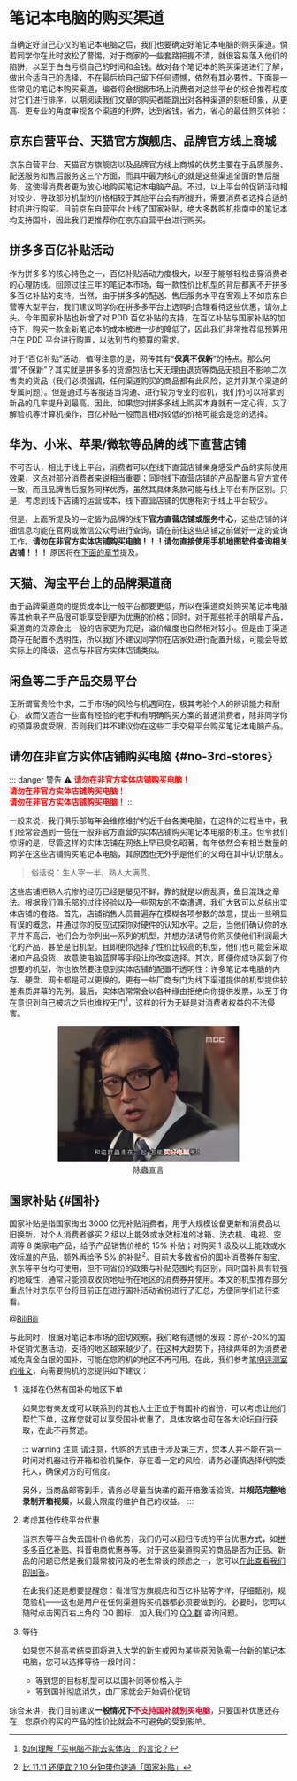 # 笔记本电脑的购买渠道

当确定好自己心仪的笔记本电脑之后，我们也要确定好笔记本电脑的购买渠道。倘若同学你在此时放松了警惕，对于商家的一些套路把握不清，就很容易落入他们的陷阱，以至于白白亏损自己的时间和金钱。故对各个笔记本的购买渠道进行了解，做出合适自己的选择，不在最后给自己留下任何遗憾，依然有其必要性。下面是一些常见的笔记本购买渠道，编者将会根据市场上消费者对这些平台的综合推荐程度对它们进行排序，以期阅读我们文章的购买者能跳出对各种渠道的刻板印象，从更高、更专业的角度审视各个渠道的利弊，达到省钱，省力，省心的最佳购买体验：

## 京东自营平台、天猫官方旗舰店、品牌官方线上商城

京东自营平台、天猫官方旗舰店以及品牌官方线上商城的优势主要在于品质服务、配送服务和售后服务这三个方面，而其中最为核心的就是这些渠道全面的售后服务，这使得消费者更为放心地购买笔记本电脑产品。不过，以上平台的促销活动相对较少，导致部分机型的价格相较于其他平台会有所提升，需要消费者选择合适的时机进行购买。目前京东自营平台上线了国家补贴，绝大多数购机指南中的笔记本均支持国补，因此我们更推荐你在京东自营平台进行购买。

## 拼多多百亿补贴活动

作为拼多多的核心特色之一，百亿补贴活动力度极大，以至于能够轻松击穿消费者的心理防线。回顾过往三年的笔记本市场，每一款性价比机型的背后都离不开拼多多百亿补贴的支持。当然，由于拼多多的配送、售后服务水平在客观上不如京东自营等大型平台，我们建议同学你在拼多多平台上选购时合理看待这些优惠，请勿上头。今年国家补贴也新增了对 PDD 百亿补贴的支持，在百亿补贴与国家补贴的加持下，购买一款全新笔记本的成本被进一步的降低了，因此我们非常推荐低预算用户在 PDD 平台进行购置，以达到节约预算的需求。

对于“百亿补贴”活动，值得注意的是，网传其有“**保真不保新**”的特点。那么何谓“不保新”？其实就是拼多多的货源包括七天无理由退货等商品无损且不影响二次售卖的货品（我们必须强调，任何渠道购买的商品都有此风险，这并非某个渠道的专属问题）。但是通过与客服适当沟通、进行较为专业的验机，我们仍可以将拿到新品的几率提升到最高。因此，如果您对拼多多线上购买本身就有一定心得，又了解验机等计算机操作，百亿补贴一般而言相对较低的价格可能会是您的选择。

## 华为、小米、苹果/微软等品牌的线下直营店铺

不可否认，相比于线上平台，消费者可以在线下直营店铺亲身感受产品的实际使用效果，这点对部分消费者来说相当重要；同时线下直营店铺的产品配置与官方宣传一致，而且品牌售后服务同样优秀，虽然其具体条款可能与线上平台有所区别。只是，考虑到线下店铺的运营成本，线下直营店铺的优惠相对于线上平台较少。

但是，上面所提及的一定皆为品牌的线下**官方直营店铺或服务中心**，这些店铺的详细信息均能在官网或微信公众号进行查询，请在前往这些店铺之前做好一定的查询工作。**请勿在非官方实体店铺购买电脑！！！请勿直接使用手机地图软件查询相关店铺！！！**
原因将在[下面的章节](#no-3rd-stores)提及。

## 天猫、淘宝平台上的品牌渠道商

由于品牌渠道商的提货成本比一般平台都要更低，所以在渠道商处购买笔记本电脑等其他电子产品很可能享受到更为优惠的价格；同时，对于那些抢手的明星产品，渠道商的货源会比一般的店家更为充足，溢价幅度也自然相对较小。但是由于渠道商存在配置不透明性，所以我们不建议同学你在店家处进行配置升级，可能会导致实际上的降级，这点与非官方实体店铺类似。

## 闲鱼等二手产品交易平台

正所谓富贵险中求，二手市场的风险与机遇同在，极其考验个人的辨识能力和耐心，故而仅适合一些富有经验的老手和有明确购买方案的普通消费者，除非同学你的预算极度受限，否则我们并不建议你在这些二手交易平台购买笔记本电脑产品。

## 请勿在非官方实体店铺购买电脑 {#no-3rd-stores}

::: danger 警告 ⚠️
**<font color="red" >请勿在非官方实体店铺购买电脑！</font>**
<br>
**<font color="red" >请勿在非官方实体店铺购买电脑！</font>**
<br>
**<font color="red" >请勿在非官方实体店铺购买电脑！</font>**
:::

一般来说，我们俱乐部每年会维修维护约近千台各类电脑，在这样的过程当中，我们经常会遇到一些在一般非官方直营的实体店铺购买笔记本电脑的机主。但令我们惊讶的是，尽管这样的实体店铺在网络上早已臭名昭著，每年依然会有相当数量的同学在这些店铺购买笔记本电脑，其原因也无外乎是他们的父母在其中认识朋友。

> 俗话说：生人宰一半，熟人大满贯。

这些店铺把熟人坑惨的经历已经是屡见不鲜，靠的就是以假乱真，鱼目混珠之章法。根据我们俱乐部的过往经验以及一些网友的不幸遭遇，我们大致可以总结出实体店铺的套路。首先，店铺销售人员普遍存在模糊各项参数的故意，提出一些明显有误的概念，并通过你的反应试探你对硬件的认知水平。之后，当他们确认你的水平并不高后，他们会为你列出一系列的机型，并想办法诱导你购买使他们利润最大化的产品，甚至是旧机型。且即便你选择了性价比较高的机型，他们也可能会采取诸如产品没货、故意使电脑蓝屏等手段让你改变选择。其次，即便你成功买到了你想要的机型，你也依然要注意到实体店铺的配置不透明性：许多笔记本电脑的内存、硬盘、网卡都是可以更换的，更有一些厂商专门为线下渠道提供的机型提供较差素质屏幕的先例。最后，实体店常常会以各种缘由拒绝向你提供发票，以至于你在意识到自己被坑之后也维权无门[^5]，这样的行为无疑是对消费者权益的不法侵害。

[^5]: [如何理解「买电脑不能去实体店」的言论？](https://www.zhihu.com/question/264042846)

<div style="margin: 0 auto; text-align: center; width: 65%"><img src="./assets/Debug.jpg" />除蟲宣言</div>

## 国家补贴 {#国补}

国家补贴是指国家掏出 3000 亿元补贴消费者，用于大规模设备更新和消费品以旧换新，对个人消费者够买 2 级以上能效或水效标准的冰箱、洗衣机、电视、空调等 8 类家电产品，给予产品销售价格的 15% 补贴；对购买 1 级及以上能效或水效标准的产品，额外再给予 5% 的补贴[^6]。目前大多数省份的国补消费券在淘宝、京东等平台均可使用，但不同省份的政策与补贴范围均有区别，同时国补具有较强的地域性，通常只能领取收货地址所在地区的消费券并使用。本文的机型推荐部分重点针对京东平台将目前正在进行国补活动省份进行了汇总，方便同学们进行查看。

@[BiliBili](BV1R8mKYYENW)

<!-- 目前支持国补的省份有：北京、上海、江苏、湖北、吉林、黑龙江、广西、山东、山西、福建、湖南、广东、海南、辽宁、浙江、四川、江西、重庆、贵州、天津、陕西、内蒙古、西藏、新疆、河北、河南、云南 -->

与此同时，根据对笔记本市场的密切观察，我们略有遗憾的发现：原价-20%的国补促销优惠活动，支持的地区越来越少了。在这种大趋势下，持续两年的为消费者减免真金白银的国补，可能在您购机的地区不再可用。在此，我们参考[笔吧评测室的推文](https://mp.weixin.qq.com/s/iV6JZXio9s-Zgef7Hqf4AQ)，向需要购机的您提供如下建议：

1. 选择在仍然有国补的地区下单

   如果您有亲友或可以联系到的其他人士正位于有国补的省份，可以考虑让他们帮忙下单，这样您就可以享受国补优惠了。具体攻略也可在各大论坛自行获取，在此不再赘述。

   ::: warning 注意
   请注意，代购的方式由于涉及第三方，您本人并不能在第一时间对机器进行开箱和验机操作，存在着一定的风险，请务必谨慎选择代购委托人，确保对方的可信度。

   另外，当商品邮寄到手，请务必尽量当快递的面开箱激活验货，并**规范完整地录制开箱视频**，以最大限度的维护自己的权益。
   :::

2. 考虑其他传统平台优惠

   当京东等平台失去国补价格优势，我们仍可以回归传统的平台优惠方式，如[拼多多百亿补贴](#拼多多百亿补贴活动)、抖音电商优惠券等。对于这些渠道购买的商品是否为正品、新品的问题已然是我们最常被问及的老生常谈的顾虑之一，您可以[在此查看我们的回答](/more#Q1)。

   在此我们还是想要提醒您：看准官方旗舰店和百亿补贴等字样，仔细甄别，规范验机——这也是用户在任何渠道购买机器都必须要做到的。必要时，您可以随时点击网页右上角的 QQ 图标，加入我们的 [QQ 群](https://qm.qq.com/q/HU05k45VmK) 咨询问题。

3. 等待

   如果您不是高考结束即将进入大学的新生或因为某些原因急需一台新的笔记本电脑，您可以选择等待一段时间：

   - 等到您的目标机型可以以国补同等价格入手
   - 等到国补彻底消失，由厂家就会开始调价促销

<p style="text-indent: 0">综合来讲，我们目前建议<b>一般情况下</b><b style="color: #d90429">不支持国补就别买电脑</b>，只要国补优惠还存在，您原价购买的产品的性价比就会不可避免的受到影响。</p>

[^6]: [比 11.11 还便宜？10 分钟带你速通「国家补贴」](https://www.bilibili.com/video/BV1R8mKYYENW/?spm_id_from=333.337.search-card.all.click&vd_source=4c86e2dc74922bed70b3d5eda80a902b)
